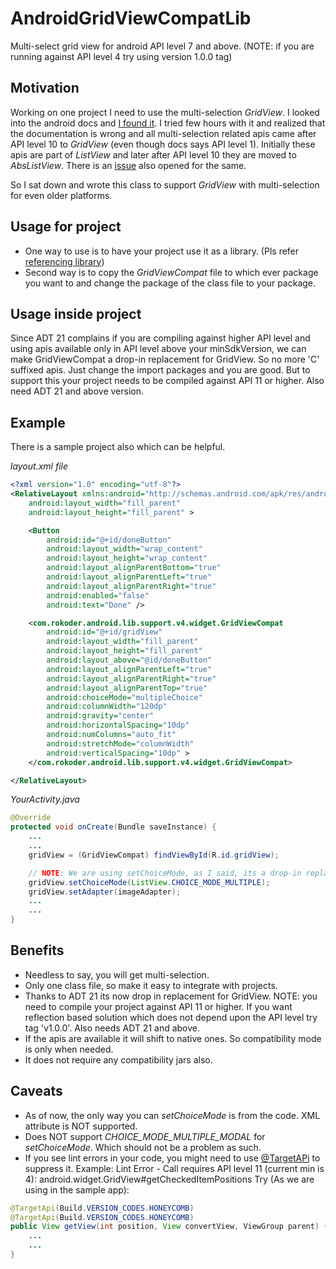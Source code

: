 AndroidGridViewCompatLib
========================

Multi-select grid view for android API level 7 and above. (NOTE: if you are running against API level 4 try using version 1.0.0 tag)

Motivation
----------

Working on one project I need to use the multi-selection *GridView*. I looked into the android docs and [I found it](http://developer.android.com/reference/android/widget/AbsListView.html#setChoiceMode(int)). I tried few hours with it and realized that the documentation is wrong and all multi-selection related apis came after API level 10 to *GridView* (even though docs says API level 1). Initially these apis are part of *ListView* and later after API level 10 they are moved to *AbsListView*. There is an [issue](http://code.google.com/p/android/issues/detail?id=16571) also opened for the same.

So I sat down and wrote this class to support *GridView* with multi-selection for even older platforms.

Usage for project
-----------------

* One way to use is to have your project use it as a library. (Pls refer [referencing library](http://developer.android.com/guide/developing/projects/projects-eclipse.html#ReferencingLibraryProject))
* Second way is to copy the *GridViewCompat* file to which ever package you want to and change the package of the class file to your package.

Usage inside project
--------------------

Since ADT 21 complains if you are compiling against higher API level and using apis available only in API level above your minSdkVersion, we can make GridViewCompat a drop-in replacement for GridView. So no more 'C' suffixed apis. Just change the import packages and you are good. But to support this your project needs to be compiled against API 11 or higher. Also need ADT 21 and above version.

Example
-------

There is a sample project also which can be helpful.

_layout.xml file_

```xml
<?xml version="1.0" encoding="utf-8"?>
<RelativeLayout xmlns:android="http://schemas.android.com/apk/res/android"
    android:layout_width="fill_parent"
    android:layout_height="fill_parent" >

    <Button
        android:id="@+id/doneButton"
        android:layout_width="wrap_content"
        android:layout_height="wrap_content"
        android:layout_alignParentBottom="true"
        android:layout_alignParentLeft="true"
        android:layout_alignParentRight="true"
        android:enabled="false"
        android:text="Done" />

    <com.rokoder.android.lib.support.v4.widget.GridViewCompat
        android:id="@+id/gridView"
        android:layout_width="fill_parent"
        android:layout_height="fill_parent"
        android:layout_above="@id/doneButton"
        android:layout_alignParentLeft="true"
        android:layout_alignParentRight="true"
        android:layout_alignParentTop="true"
        android:choiceMode="multipleChoice"
        android:columnWidth="120dp"
        android:gravity="center"
        android:horizontalSpacing="10dp"
        android:numColumns="auto_fit"
        android:stretchMode="columnWidth"
        android:verticalSpacing="10dp" >
    </com.rokoder.android.lib.support.v4.widget.GridViewCompat>

</RelativeLayout>
```

_YourActivity.java_
```java
@Override
protected void onCreate(Bundle saveInstance) {
    ...
    ...
    gridView = (GridViewCompat) findViewById(R.id.gridView);

    // NOTE: We are using setChoiceMode, as I said, its a drop-in replacement
    gridView.setChoiceMode(ListView.CHOICE_MODE_MULTIPLE);
    gridView.setAdapter(imageAdapter);
    ...
    ...
}
```

Benefits
--------

* Needless to say, you will get multi-selection.
* Only one class file, so make it easy to integrate with projects.
* Thanks to ADT 21 its now drop in replacement for GridView. NOTE: you need to compile your project against API 11 or higher. If you want reflection based solution which does not depend upon the API level try tag 'v1.0.0'. Also needs ADT 21 and above.
* If the apis are available it will shift to native ones. So compatibility mode is only when needed.
* It does not require any compatibility jars also.

Caveats
-------

* As of now, the only way you can *setChoiceMode* is from the code. XML attribute is NOT supported.
* Does NOT support *CHOICE_MODE_MULTIPLE_MODAL* for *setChoiceMode*. Which should not be a problem as such.
* If you see lint errors in your code, you might need to use [@TargetAPi](http://developer.android.com/reference/android/annotation/TargetApi.html) to suppress it.
  Example:
  Lint Error - Call requires API level 11 (current min is 4): android.widget.GridView#getCheckedItemPositions
  Try (As we are using in the sample app):
```java
@TargetApi(Build.VERSION_CODES.HONEYCOMB)
@TargetApi(Build.VERSION_CODES.HONEYCOMB)
public View getView(int position, View convertView, ViewGroup parent) {
    ...
    ...
}
```
